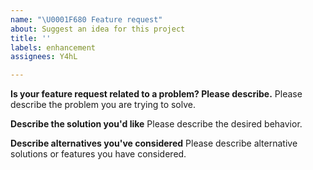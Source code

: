 ```yaml
---
name: "\U0001F680 Feature request"
about: Suggest an idea for this project
title: ''
labels: enhancement
assignees: Y4hL

---
```


<!--
Thank you for suggesting an idea to make mailpy better.

Please fill in as much of the template below as you're able.
-->

**Is your feature request related to a problem? Please describe.**
Please describe the problem you are trying to solve.

**Describe the solution you'd like**
Please describe the desired behavior.

**Describe alternatives you've considered**
Please describe alternative solutions or features you have considered.
